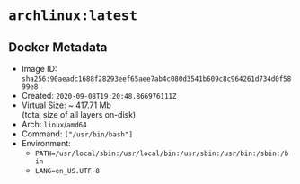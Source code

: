 # `archlinux:latest`

## Docker Metadata

- Image ID: `sha256:90aeadc1688f28293eef65aee7ab4c080d3541b609c8c964261d734d0f5899e8`
- Created: `2020-09-08T19:20:48.866976111Z`
- Virtual Size: ~ 417.71 Mb  
  (total size of all layers on-disk)
- Arch: `linux`/`amd64`
- Command: `["/usr/bin/bash"]`
- Environment:
  - `PATH=/usr/local/sbin:/usr/local/bin:/usr/sbin:/usr/bin:/sbin:/bin`
  - `LANG=en_US.UTF-8`
